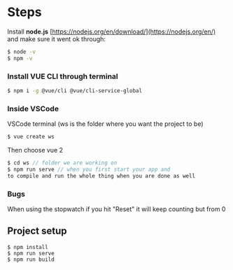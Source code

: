 # Steps
Install **node.js** [https://nodejs.org/en/download/](https://nodejs.org/en/) and make sure it went ok through:
```bash
$ node -v
$ npm -v
```
### Install VUE CLI through terminal
```bash
$ npm i -g @vue/cli @vue/cli-service-global
```
### Inside VSCode
VSCode terminal (ws is the folder where you want the project to be)
```c
$ vue create ws 
```
Then choose vue 2

```c
$ cd ws // folder we are working on
$ npm run serve // when you first start your app and 
to compile and run the whole thing when you are done as well 
```
### Bugs
When using the stopwatch if you hit "Reset" it will keep counting but from 0


## Project setup
```
$ npm install
$ npm run serve
$ npm run build
```
